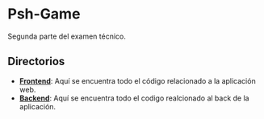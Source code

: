 # Psh-Game
Segunda parte del examen técnico.

## Directorios
-   **[Frontend](https://github.com/rviano96/Psh-Game/tree/development/Frontend)**: Aquí se encuentra todo el código relacionado a la aplicación web.
-   **[Backend](https://github.com/rviano96/Psh-Game/tree/development/Backend)**: Aquí se encuentra todo el codigo realcionado al back de la aplicación.
